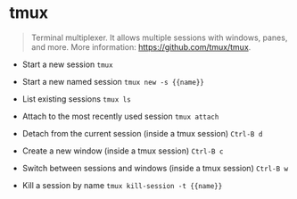 # tmux
> Terminal multiplexer. It allows multiple sessions with windows, panes, and more.
> More information: <https://github.com/tmux/tmux>.

- Start a new session
`tmux`

- Start a new named session
`tmux new -s {{name}}`

- List existing sessions
`tmux ls`

- Attach to the most recently used session
`tmux attach`

- Detach from the current session (inside a tmux session)
`Ctrl-B d`

- Create a new window (inside a tmux session)
`Ctrl-B c`

- Switch between sessions and windows (inside a tmux session)
`Ctrl-B w`

- Kill a session by name
`tmux kill-session -t {{name}}`
